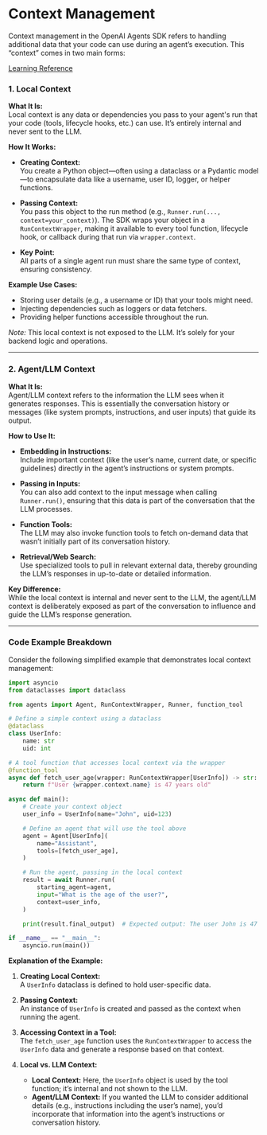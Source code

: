 # Context Management

Context management in the OpenAI Agents SDK refers to handling additional data that your code can use during an agent’s execution. This “context” comes in two main forms:

[Learning Reference](https://openai.github.io/openai-agents-python/context/)

### 1. Local Context

**What It Is:**  
Local context is any data or dependencies you pass to your agent's run that your code (tools, lifecycle hooks, etc.) can use. It’s entirely internal and never sent to the LLM.

**How It Works:**  
- **Creating Context:**  
  You create a Python object—often using a dataclass or a Pydantic model—to encapsulate data like a username, user ID, logger, or helper functions.
  
- **Passing Context:**  
  You pass this object to the run method (e.g., `Runner.run(..., context=your_context)`). The SDK wraps your object in a `RunContextWrapper`, making it available to every tool function, lifecycle hook, or callback during that run via `wrapper.context`.

- **Key Point:**  
  All parts of a single agent run must share the same type of context, ensuring consistency.

**Example Use Cases:**  
- Storing user details (e.g., a username or ID) that your tools might need.
- Injecting dependencies such as loggers or data fetchers.
- Providing helper functions accessible throughout the run.

*Note:* This local context is not exposed to the LLM. It’s solely for your backend logic and operations.

---

### 2. Agent/LLM Context

**What It Is:**  
Agent/LLM context refers to the information the LLM sees when it generates responses. This is essentially the conversation history or messages (like system prompts, instructions, and user inputs) that guide its output.

**How to Use It:**  
- **Embedding in Instructions:**  
  Include important context (like the user’s name, current date, or specific guidelines) directly in the agent’s instructions or system prompts.
  
- **Passing in Inputs:**  
  You can also add context to the input message when calling `Runner.run()`, ensuring that this data is part of the conversation that the LLM processes.
  
- **Function Tools:**  
  The LLM may also invoke function tools to fetch on-demand data that wasn’t initially part of its conversation history.
  
- **Retrieval/Web Search:**  
  Use specialized tools to pull in relevant external data, thereby grounding the LLM’s responses in up-to-date or detailed information.

**Key Difference:**  
While the local context is internal and never sent to the LLM, the agent/LLM context is deliberately exposed as part of the conversation to influence and guide the LLM’s response generation.

---

### Code Example Breakdown

Consider the following simplified example that demonstrates local context management:

```python
import asyncio
from dataclasses import dataclass

from agents import Agent, RunContextWrapper, Runner, function_tool

# Define a simple context using a dataclass
@dataclass
class UserInfo:  
    name: str
    uid: int

# A tool function that accesses local context via the wrapper
@function_tool
async def fetch_user_age(wrapper: RunContextWrapper[UserInfo]) -> str:  
    return f"User {wrapper.context.name} is 47 years old"

async def main():
    # Create your context object
    user_info = UserInfo(name="John", uid=123)  

    # Define an agent that will use the tool above
    agent = Agent[UserInfo](  
        name="Assistant",
        tools=[fetch_user_age],
    )

    # Run the agent, passing in the local context
    result = await Runner.run(
        starting_agent=agent,
        input="What is the age of the user?",
        context=user_info,
    )

    print(result.final_output)  # Expected output: The user John is 47 years old.

if __name__ == "__main__":
    asyncio.run(main())
```

**Explanation of the Example:**

1. **Creating Local Context:**  
   A `UserInfo` dataclass is defined to hold user-specific data.

2. **Passing Context:**  
   An instance of `UserInfo` is created and passed as the context when running the agent.

3. **Accessing Context in a Tool:**  
   The `fetch_user_age` function uses the `RunContextWrapper` to access the `UserInfo` data and generate a response based on that context.

4. **Local vs. LLM Context:**  
   - **Local Context:** Here, the `UserInfo` object is used by the tool function; it’s internal and not shown to the LLM.
   - **Agent/LLM Context:** If you wanted the LLM to consider additional details (e.g., instructions including the user’s name), you’d incorporate that information into the agent’s instructions or conversation history.
